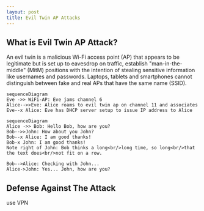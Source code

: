 ```yaml
---
layout: post
title: Evil Twin AP Attacks
---
```


## What is Evil Twin AP Attack?

An evil twin is a malicious Wi-Fi access point (AP) that appears to be legitimate but is set up to eavesdrop on traffic, establish "man-in-the-middle" (MitM) positions with the intention of stealing sensitive information like usernames and passwords. Laptops, tablets and smartphones cannot distinguish between fake and real APs that have the same name (SSID).

```mermaid
sequenceDiagram
Eve ->> WiFi-AP: Eve jams channel 6
Alice-->>Eve: Alice roams to evil twin ap on channel 11 and associates
Eve--x Alice: Eve has DHCP server setup to issue IP address to Alice
```

```mermaid
sequenceDiagram
Alice ->> Bob: Hello Bob, how are you?
Bob-->>John: How about you John?
Bob--x Alice: I am good thanks!
Bob-x John: I am good thanks!
Note right of John: Bob thinks a long<br/>long time, so long<br/>that the text does<br/>not fit on a row.

Bob-->Alice: Checking with John...
Alice->John: Yes... John, how are you?
```

## Defense Against The Attack
use VPN
<!--stackedit_data:
eyJoaXN0b3J5IjpbMjExNjYyMDU4NywzMDE5MDU5NTBdfQ==
-->